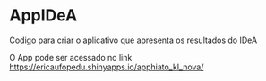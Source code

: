 # AppIDeA

Codigo para criar o aplicativo que apresenta os resultados do IDeA

O App pode ser acessado no link
https://ericaufopedu.shinyapps.io/apphiato_kl_nova/
